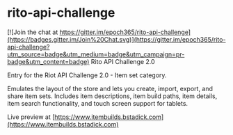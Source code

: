 # rito-api-challenge

[![Join the chat at https://gitter.im/epoch365/rito-api-challenge](https://badges.gitter.im/Join%20Chat.svg)](https://gitter.im/epoch365/rito-api-challenge?utm_source=badge&utm_medium=badge&utm_campaign=pr-badge&utm_content=badge)
Rito API Challenge 2.0

Entry for the Riot API Challenge 2.0 - Item set category.

Emulates the layout of the store and lets you create, import, export, and share item sets. Includes item descriptions, item build paths, item details, item search functionality, and touch screen support for tablets.

Live preview at [https://www.itembuilds.bstadick.com](https://www.itembuilds.bstadick.com)
